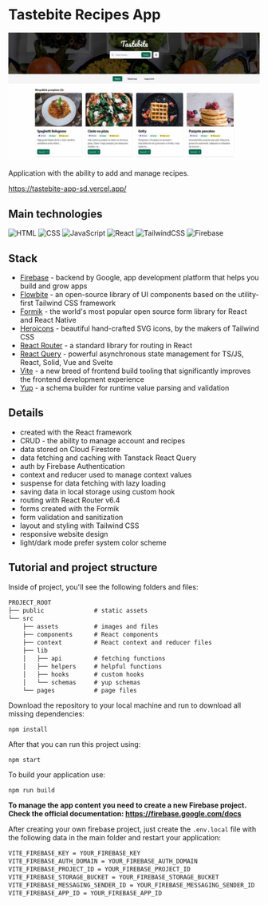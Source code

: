 # Tastebite Recipes App

![tutorial thumbnail](./src/assets/_thumbnail.jpg)

Application with the ability to add and manage recipes.

https://tastebite-app-sd.vercel.app/

## Main technologies

![HTML](https://img.shields.io/badge/HTML5-E34F26?style=for-the-badge&logo=html5&logoColor=white)
![CSS](https://img.shields.io/badge/CSS3-1572B6?style=for-the-badge&logo=css3&logoColor=white)
![JavaScript](https://img.shields.io/badge/JavaScript-323330?style=for-the-badge&logo=javascript&logoColor=F7DF1E)
![React](https://img.shields.io/badge/React-20232A?style=for-the-badge&logo=react&logoColor=61DAFB)
![TailwindCSS](https://img.shields.io/badge/Tailwind_CSS-0ea5e9?style=for-the-badge&logo=tailwind-css&logoColor=white)
![Firebase](https://img.shields.io/badge/firebase-ffca28?style=for-the-badge&logo=firebase&logoColor=black)

## Stack

- [Firebase](https://firebase.google.com) - backend by Google, app development platform that helps you build and grow apps
- [Flowbite](https://flowbite.com) - an open-source library of UI components based on the utility-first Tailwind CSS framework
- [Formik](https://formik.org) - the world's most popular open source form library for React and React Native
- [Heroicons](https://heroicons.com/) - beautiful hand-crafted SVG icons, by the makers of Tailwind CSS
- [React Router](https://reactrouter.com/en/main) - a standard library for routing in React
- [React Query](https://tanstack.com/query/v4) - powerful asynchronous state management for TS/JS, React, Solid, Vue and Svelte
- [Vite](https://vitejs.dev) - a new breed of frontend build tooling that significantly improves the frontend development experience
- [Yup](https://github.com/jquense/yup) - a schema builder for runtime value parsing and validation

## Details

- created with the React framework
- CRUD - the ability to manage account and recipes
- data stored on Cloud Firestore
- data fetching and caching with Tanstack React Query
- auth by Firebase Authentication
- context and reducer used to manage context values
- suspense for data fetching with lazy loading
- saving data in local storage using custom hook
- routing with React Router v6.4
- forms created with the Formik
- form validation and sanitization
- layout and styling with Tailwind CSS
- responsive website design
- light/dark mode prefer system color scheme

## Tutorial and project structure

Inside of project, you'll see the following folders and files:

```
PROJECT_ROOT
├── public              # static assets
└── src
    ├── assets          # images and files
    ├── components      # React components
    ├── context         # React context and reducer files
    ├── lib
    │   ├── api         # fetching functions
    │   ├── helpers     # helpful functions
    │   ├── hooks       # custom hooks
    │   └── schemas     # yup schemas
    └── pages           # page files
```

Download the repository to your local machine and run to download all missing dependencies:

```
npm install
```

After that you can run this project using:

```
npm start
```

To build your application use:

```
npm run build
```

**To manage the app content you need to create a new Firebase project. Check the official documentation: https://firebase.google.com/docs**

After creating your own firebase project, just create the `.env.local` file with the following data in the main folder and restart your application:

```
VITE_FIREBASE_KEY = YOUR_FIREBASE_KEY
VITE_FIREBASE_AUTH_DOMAIN = YOUR_FIREBASE_AUTH_DOMAIN
VITE_FIREBASE_PROJECT_ID = YOUR_FIREBASE_PROJECT_ID
VITE_FIREBASE_STORAGE_BUCKET = YOUR_FIREBASE_STORAGE_BUCKET
VITE_FIREBASE_MESSAGING_SENDER_ID = YOUR_FIREBASE_MESSAGING_SENDER_ID
VITE_FIREBASE_APP_ID = YOUR_FIREBASE_APP_ID
```
